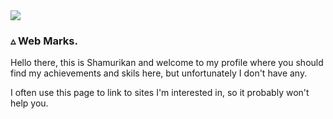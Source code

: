 <!DOCTYPE html>
<html>
  <head>
  </head>
  <body>
    <section>
      <div>
        <a href="https://github.com/"><img src="images/42A30273-CC03-4064-9ED2-47DA3F4AC752.png"/></a>
      </div>
      <div>
        <article>
          <h1>▵ Web Marks.</h1>
          <p>Hello there, this is Shamurikan and welcome to my profile where you should find my achievements and skils here, but unfortunately I don't have any.</p>
          <p>I often use this page to link to sites I'm interested in, so it probably won't help you.</p>
  </body>
</html>
